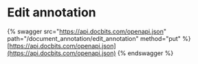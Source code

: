 # Edit annotation

{% swagger src="https://api.docbits.com/openapi.json" path="/document_annotation/edit_annotation" method="put" %}
[https://api.docbits.com/openapi.json](https://api.docbits.com/openapi.json)
{% endswagger %}
